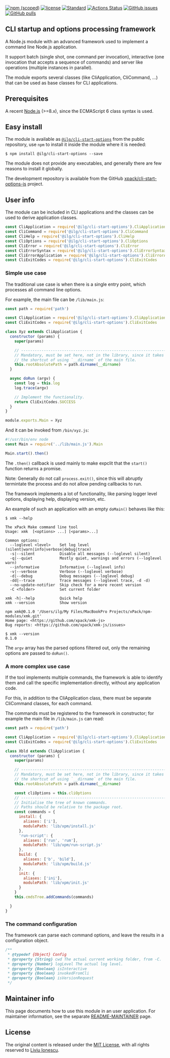 [![npm (scoped)](https://img.shields.io/npm/v/@ilg/cli-start-options.svg)](https://www.npmjs.com/package/@ilg/cli-start-options)
[![license](https://img.shields.io/github/license/xpack/cli-start-options-js.svg)](https://github.com/xpack/cli-start-options-js/blob/xpack/LICENSE)
[![Standard](https://img.shields.io/badge/code_style-standard-brightgreen.svg)](https://standardjs.com/)
[![Actions Status](https://github.com/xpack/cli-start-options-js/workflows/Node.js%20CI%20on%20Push/badge.svg)](https://github.com/xpack/cli-start-options-js/actions)
[![GitHub issues](https://img.shields.io/github/issues/xpack/cli-start-options-js.svg)](https://github.com/xpack/cli-start-options-js/issues)
[![GitHub pulls](https://img.shields.io/github/issues-pr/xpack/cli-start-options-js.svg)](https://github.com/xpack/cli-start-options-js/pulls)

## CLI startup and options processing framework

A Node.js module with an advanced framework used to implement a command
line Node.js application.

It support batch (single shot, one command per invocation),
interactive (one invocation that accepts a sequence of
commands) and server like operations (multiple instances in parallel).

The module exports several classes (like CliApplication, CliCommand, ...)
that can be used as base classes for CLI applications.

## Prerequisites

A recent [Node.js](https://nodejs.org) (>=8.x), since the ECMAScript 6 class
syntax is used.

## Easy install

The module is available as
[`@ilg/cli-start-options`](https://www.npmjs.com/package/@ilg/cli-start-options)
from the public repository, use `npm` to install it inside the module where
it is needed:

```console
$ npm install @ilg/cli-start-options --save
```

The module does not provide any executables, and generally there are few
reasons to install it globally.

The development repository is available from the GitHub
[xpack/cli-start-options-js](https://github.com/xpack/cli-start-options-js)
project.

## User info

The module can be included in CLI applications and the classes can be used
to derive application classes.

```javascript
const CliApplication = require('@ilg/cli-start-options').CliApplication
const CliCommand = require('@ilg/cli-start-options').CliCommand
const CliHelp = require('@ilg/cli-start-options').CliHelp
const CliOptions = require('@ilg/cli-start-options').CliOptions
const CliError = require('@ilg/cli-start-options').CliError
const CliErrorSyntax = require('@ilg/cli-start-options').CliErrorSyntax
const CliErrorApplication = require('@ilg/cli-start-options').CliErrorApplication
const CliExitCodes = require('@ilg/cli-start-options').CliExitCodes
```

### Simple use case

The traditional use case is when there is a single entry point, which
processes all command line options.

For example, the main file can be `/lib/main.js`:

```js
const path = require('path')

const CliApplication = require('@ilg/cli-start-options').CliApplication
const CliExitCodes = require('@ilg/cli-start-options').CliExitCodes

class Xyz extends CliApplication {
  constructor (params) {
    super(params)

    // ------------------------------------------------------------------------
    // Mandatory, must be set here, not in the library, since it takes
    // the shortcut of using `__dirname` of the main file.
    this.rootAbsolutePath = path.dirname(__dirname)
  }

  async doRun (argv) {
    const log = this.log
    log.trace(argv)

    // Implement the functionality.
    return CliExitCodes.SUCCESS
  }
}

module.exports.Main = Xyz
```

And it can be invoked from `/bin/xyz.js`:

```js
#!/usr/bin/env node
const Main = require('../lib/main.js').Main

Main.start().then()
```

The `.then()` callback is used mainly to make expclit that the `start()` 
function returns a promise.

Note: Generally do not call `process.exit()`, since this will abruptly
termintate the process and do not allow pending callbacks to run.

The framework implements a lot of functionality, like parsing logger level
options, displaying help, displaying version, etc.

An example of such an application with an empty `doMain()` behaves like this:

```console
$ xmk --help

The xPack Make command line tool
Usage: xmk  [<options> ...] [<params>...]

Common options:
  --loglevel <level>    Set log level (silent|warn|info|verbose|debug|trace)
  -s|--silent           Disable all messages (--loglevel silent)
  -q|--quiet            Mostly quiet, warnings and errors (--loglevel warn)
  --informative         Informative (--loglevel info)
  -v|--verbose          Verbose (--loglevel verbose)
  -d|--debug            Debug messages (--loglevel debug)
  -dd|--trace           Trace messages (--loglevel trace, -d -d)
  --no-update-notifier  Skip check for a more recent version
  -C <folder>           Set current folder

xmk -h|--help           Quick help
xmk --version           Show version

npm xmk@0.1.0 '/Users/ilg/My Files/MacBookPro Projects/xPack/npm-modules/xmk.git'
Home page: <https://github.com/xpack/xmk-js>
Bug reports: <https://github.com/xpack/xmk-js/issues>

$ xmk --version
0.1.0
```

The `argv` array has the parsed options
filtered out, only the remaining options are passed to `doRun()`.

### A more complex use case

If the tool implements multiple commands, the framework is able to
identify them and call the specific implementation directly, without any application code.

For this, in addition to the CliApplication class, there must be separate
CliCommand classes, for each command.

The commands must be registered to the framework in constructor;
for example the main file in `/lib/main.js` can read:

```js
const path = require('path')

const CliApplication = require('@ilg/cli-start-options').CliApplication
const CliExitCodes = require('@ilg/cli-start-options').CliExitCodes

class Xbld extends CliApplication {
  constructor (params) {
    super(params)

    // ------------------------------------------------------------------------
    // Mandatory, must be set here, not in the library, since it takes
    // the shortcut of using `__dirname` of the main file.
    this.rootAbsolutePath = path.dirname(__dirname)

    const cliOptions = this.cliOptions
    // ------------------------------------------------------------------------
    // Initialise the tree of known commands.
    // Paths should be relative to the package root.
    const commands = {
      install: {
        aliases: ['i'],
        modulePath: 'lib/xpm/install.js'
      },
      'run-script': {
        aliases: ['run', 'rum'],
        modulePath: 'lib/xpm/run-script.js'
      },
      build: {
        aliases: ['b', 'bild'],
        modulePath: 'lib/xpm/build.js'
      },
      init: {
        aliases: ['ini'],
        modulePath: 'lib/xpm/init.js'
      }
    }
    this.cmdsTree.addCommands(commands)

  }
}
```

### The command configuration

The framework can parse each command options, and leave the results
in a configuration object.

```js
/**
 * @typedef {Object} Config
 * @property {String} cwd The actual current working folder, from -C.
 * @property {Number} logLevel The actual log level.
 * @property {Boolean} isInteractive
 * @property {Boolean} invokedFromCli
 * @property {Boolean} isVersionRequest
 */

```

## Maintainer info

This page documents how to use this module in an user application.
For maintainer information, see the separate
[README-MAINTAINER](https://github.com/xpack/cli-start-options-js/blob/master/README-MAINTAINER.md)
page.

## License

The original content is released under the
[MIT License](https://opensource.org/licenses/MIT), with all rights
reserved to [Liviu Ionescu](https://github.com/ilg-ul).

